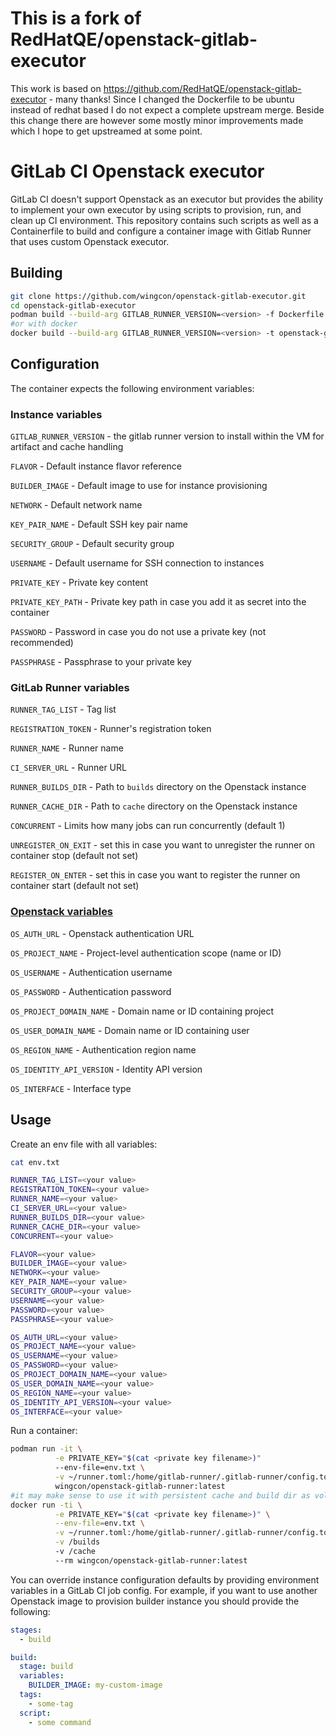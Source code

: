 # This is a fork of RedHatQE/openstack-gitlab-executor

This work is based on https://github.com/RedHatQE/openstack-gitlab-executor - many thanks!
Since I changed the Dockerfile to be ubuntu instead of redhat based I do not expect a complete upstream merge.
Beside this change there are however some mostly minor improvements made which I hope to get upstreamed at some point.

# GitLab CI Openstack executor
GitLab CI doesn't support Openstack as an executor but provides the ability to implement your own
executor by using scripts to provision, run, and clean up CI environment. This repository contains
such scripts as well as a Containerfile to build and configure a container image with Gitlab Runner
that uses custom Openstack executor.

## Building

```sh
git clone https://github.com/wingcon/openstack-gitlab-executor.git
cd openstack-gitlab-executor
podman build --build-arg GITLAB_RUNNER_VERSION=<version> -f Dockerfile -t openstack-gitlab-runner
#or with docker
docker build --build-arg GITLAB_RUNNER_VERSION=<version> -t openstack-gitlab-runner .
```

## Configuration

The container expects the following environment variables:

### Instance variables

`GITLAB_RUNNER_VERSION` - the gitlab runner version to install within the VM for artifact and cache handling

`FLAVOR` - Default instance flavor reference

`BUILDER_IMAGE` - Default image to use for instance provisioning

`NETWORK` - Default network name

`KEY_PAIR_NAME` - Default SSH key pair name

`SECURITY_GROUP` - Default security group

`USERNAME` - Default username for SSH connection to instances

`PRIVATE_KEY` - Private key content

`PRIVATE_KEY_PATH` - Private key path in case you add it as secret into the container

`PASSWORD`  - Password in case you do not use a private key (not recommended)

`PASSPHRASE` - Passphrase to your private key

### GitLab Runner variables

`RUNNER_TAG_LIST` - Tag list

`REGISTRATION_TOKEN` - Runner's registration token

`RUNNER_NAME` - Runner name

`CI_SERVER_URL` - Runner URL

`RUNNER_BUILDS_DIR` - Path to `builds` directory on the Openstack instance

`RUNNER_CACHE_DIR` - Path to `cache` directory on the Openstack instance

`CONCURRENT` - Limits how many jobs can run concurrently (default 1)

`UNREGISTER_ON_EXIT` - set this in case you want to unregister the runner on container stop (default not set)

`REGISTER_ON_ENTER` - set this in case you want to register the runner on container start (default not set)

### [Openstack variables](https://docs.openstack.org/python-openstackclient/latest/cli/man/openstack.html#environment-variables)

`OS_AUTH_URL` - Openstack authentication URL

`OS_PROJECT_NAME` - Project-level authentication scope (name or ID)

`OS_USERNAME` - Authentication username

`OS_PASSWORD` - Authentication password

`OS_PROJECT_DOMAIN_NAME` - Domain name or ID containing project

`OS_USER_DOMAIN_NAME` - Domain name or ID containing user

`OS_REGION_NAME` - Authentication region name

`OS_IDENTITY_API_VERSION` - Identity API version

`OS_INTERFACE` - Interface type

## Usage

Create an env file with all variables:

```sh
cat env.txt

RUNNER_TAG_LIST=<your value>
REGISTRATION_TOKEN=<your value>
RUNNER_NAME=<your value>
CI_SERVER_URL=<your value>
RUNNER_BUILDS_DIR=<your value>
RUNNER_CACHE_DIR=<your value>
CONCURRENT=<your value>

FLAVOR=<your value>
BUILDER_IMAGE=<your value>
NETWORK=<your value>
KEY_PAIR_NAME=<your value>
SECURITY_GROUP=<your value>
USERNAME=<your value>
PASSWORD=<your value>
PASSPHRASE=<your value>

OS_AUTH_URL=<your value>
OS_PROJECT_NAME=<your value>
OS_USERNAME=<your value>
OS_PASSWORD=<your value>
OS_PROJECT_DOMAIN_NAME=<your value>
OS_USER_DOMAIN_NAME=<your value>
OS_REGION_NAME=<your value>
OS_IDENTITY_API_VERSION=<your value>
OS_INTERFACE=<your value>
```

Run a container:

```sh
podman run -it \
          -e PRIVATE_KEY="$(cat <private key filename>)"
          --env-file=env.txt \
          -v ~/runner.toml:/home/gitlab-runner/.gitlab-runner/config.toml
          wingcon/openstack-gitlab-runner:latest
#it may make sense to use it with persistent cache and build dir as volume
docker run -ti \
          -e PRIVATE_KEY="$(cat <private key filename>)" \
          --env-file=env.txt \
          -v ~/runner.toml:/home/gitlab-runner/.gitlab-runner/config.toml \
          -v /builds
          -v /cache
          --rm wingcon/openstack-gitlab-runner:latest
```

You can override instance configuration defaults by providing environment variables in a GitLab CI
job config. For example, if you want to use another Openstack image to provision builder instance
you should provide the following:

```yaml
stages:
  - build

build:
  stage: build
  variables:
    BUILDER_IMAGE: my-custom-image
  tags:
    - some-tag
  script:
    - some command
```
